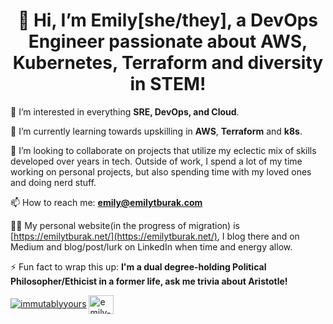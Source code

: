 <h1 align="center">👋 Hi, I’m Emily[she/they], a DevOps Engineer passionate about AWS, Kubernetes, Terraform and diversity in STEM!</h1>

👀 I’m interested in everything **SRE, DevOps, and Cloud**.

🌱 I’m currently learning towards upskilling in **AWS**, **Terraform** and **k8s**.

💞️ I’m looking to collaborate on projects that utilize my eclectic mix of skills developed over years in tech. Outside of work, I spend a lot of my time working on personal projects, but also spending time with my loved ones and doing nerd stuff.

📫 How to reach me: **emily@emilytburak.com**

👨‍💻 My personal website(in the progress of migration) is [https://emilytburak.net/](https://emilytburak.net/), I blog there and on Medium and blog/post/lurk on LinkedIn when time and energy allow.

⚡ Fun fact to wrap this up: **I'm a dual degree-holding Political Philosopher/Ethicist in a former life, ask me trivia about Aristotle!**

<p align="left"> <a href="https://twitter.com/immutablyyours" target="blank"><img src="https://img.shields.io/twitter/follow/immutablyyours?logo=twitter&style=for-the-badge" alt="immutablyyours" /></a> 
<a href="https://www.linkedin.com/in/emily-burak/" target="blank"><img align="center" src="https://cdn.jsdelivr.net/npm/simple-icons@3.0.1/icons/linkedin.svg" alt="emily-burak" height="30" width="40" /></a> </p>
